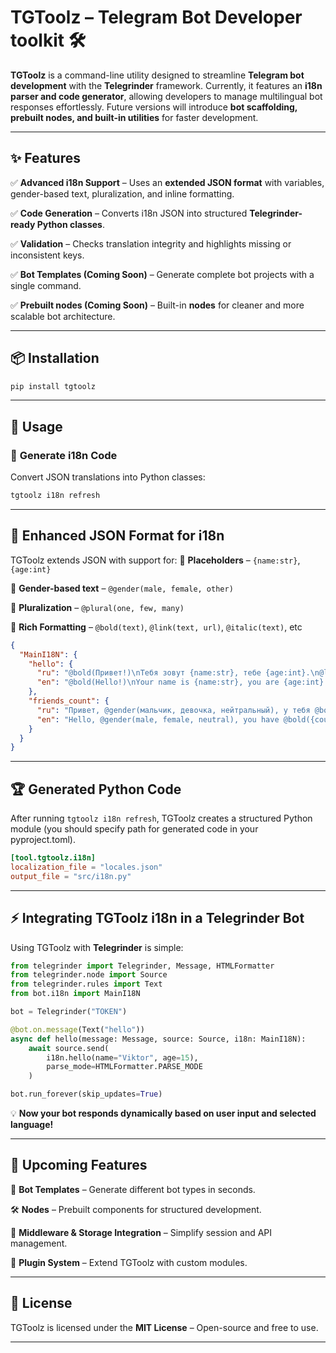 # **TGToolz – Telegram Bot Developer toolkit 🛠️**

**TGToolz** is a command-line utility designed to streamline **Telegram bot development** with the **Telegrinder** framework. Currently, it features an **i18n parser and code generator**, allowing developers to manage multilingual bot responses effortlessly. Future versions will introduce **bot scaffolding, prebuilt nodes, and built-in utilities** for faster development.

---

## ✨ **Features**

✅ **Advanced i18n Support** – Uses an **extended JSON format** with variables, gender-based text, pluralization, and inline formatting.

✅ **Code Generation** – Converts i18n JSON into structured **Telegrinder-ready Python classes**.

✅ **Validation** – Checks translation integrity and highlights missing or inconsistent keys.

✅ **Bot Templates (Coming Soon)** – Generate complete bot projects with a single command.

✅ **Prebuilt nodes (Coming Soon)** – Built-in **nodes** for cleaner and more scalable bot architecture.

---

## 📦 **Installation**

```sh
pip install tgtoolz
```

---

## 🚀 **Usage**

### 🔧 **Generate i18n Code**

Convert JSON translations into Python classes:
```sh
tgtoolz i18n refresh
```
---

## 📜 **Enhanced JSON Format for i18n**

TGToolz extends JSON with support for:
🔹 **Placeholders** – `{name:str}`, `{age:int}`

🔹 **Gender-based text** – `@gender(male, female, other)`

🔹 **Pluralization** – `@plural(one, few, many)`

🔹 **Rich Formatting** – `@bold(text)`, `@link(text, url)`, `@italic(text)`, etc

```json
{
  "MainI18N": {
    "hello": {
      "ru": "@bold(Привет!)\nТебя зовут {name:str}, тебе {age:int}.\n@link(Мои ресурсы, http://telegram.com).",
      "en": "@bold(Hello!)\nYour name is {name:str}, you are {age:int}.\n@link(My resources, http://telegram.com)"
    },
    "friends_count": {
      "ru": "Привет, @gender(мальчик, девочка, нейтральный), у тебя @bold({count:int}) @plural(друг, друга, друзей).",
      "en": "Hello, @gender(male, female, neutral), you have @bold({count:int}) @plural(friend, friends)."
    }
  }
}
```

---

## 🏆 **Generated Python Code**

After running `tgtoolz i18n refresh`, TGToolz creates a structured Python module (you should specify path for generated code in your pyproject.toml).

```toml
[tool.tgtoolz.i18n]
localization_file = "locales.json"
output_file = "src/i18n.py"
```

---

## ⚡ **Integrating TGToolz i18n in a Telegrinder Bot**

Using TGToolz with **Telegrinder** is simple:

```python
from telegrinder import Telegrinder, Message, HTMLFormatter
from telegrinder.node import Source
from telegrinder.rules import Text
from bot.i18n import MainI18N

bot = Telegrinder("TOKEN")

@bot.on.message(Text("hello"))
async def hello(message: Message, source: Source, i18n: MainI18N):
    await source.send(
        i18n.hello(name="Viktor", age=15),
        parse_mode=HTMLFormatter.PARSE_MODE
    )

bot.run_forever(skip_updates=True)
```
💡 **Now your bot responds dynamically based on user input and selected language!**

---

## 🔮 **Upcoming Features**

🚀 **Bot Templates** – Generate different bot types in seconds.

🛠 **Nodes** – Prebuilt components for structured development.

💾 **Middleware & Storage Integration** – Simplify session and API management.

🔌 **Plugin System** – Extend TGToolz with custom modules.

---

## 📜 **License**

TGToolz is licensed under the **MIT License** – Open-source and free to use.

---
